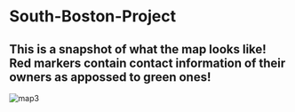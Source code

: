 # South-Boston-Project

**This is a snapshot of what the map looks like! Red markers contain contact information of their owners as appossed to green ones!**
----------------------------------------------------------------------------------------------------------------------------
![map3](https://user-images.githubusercontent.com/32320836/57174721-178b1100-6e11-11e9-87d9-18ffc22830d8.png)

